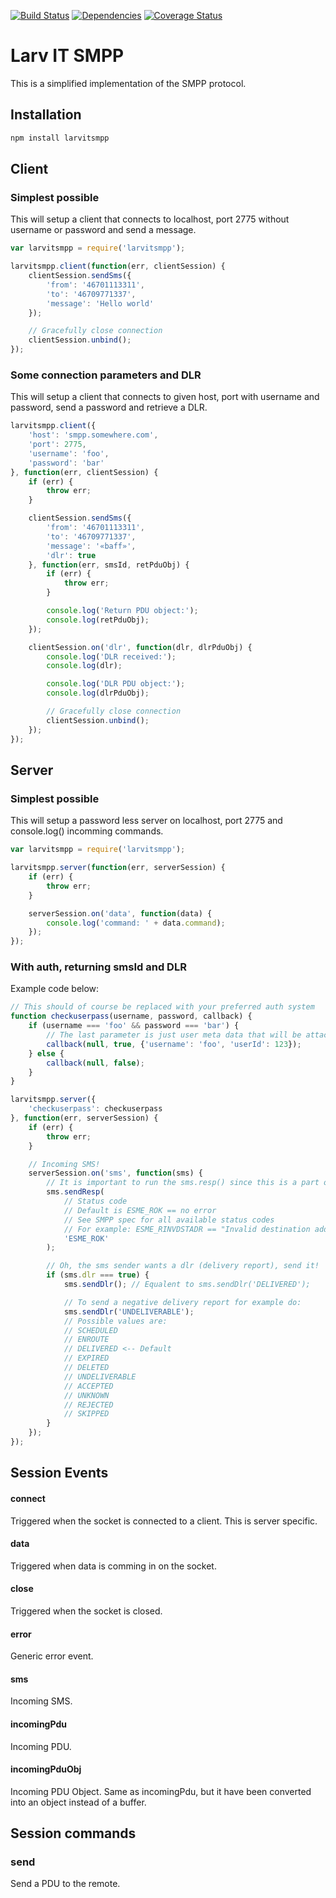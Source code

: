 [![Build Status](https://travis-ci.org/larvit/larvitsmpp.svg)](https://travis-ci.org/larvit/larvitsmpp)
[![Dependencies](https://david-dm.org/larvit/larvitsmpp.svg)](https://david-dm.org/larvit/larvitsmpp.svg)
[![Coverage Status](https://coveralls.io/repos/larvit/larvitsmpp/badge.svg)](https://coveralls.io/github/larvit/larvitsmpp)

# Larv IT SMPP

This is a simplified implementation of the SMPP protocol.

## Installation

```bash
npm install larvitsmpp
```

## Client

### Simplest possible

This will setup a client that connects to localhost, port 2775 without username or password and send a message.

```javascript
var larvitsmpp = require('larvitsmpp');

larvitsmpp.client(function(err, clientSession) {
	clientSession.sendSms({
		'from': '46701113311',
		'to': '46709771337',
		'message': 'Hello world'
	});

	// Gracefully close connection
	clientSession.unbind();
});
```

### Some connection parameters and DLR

This will setup a client that connects to given host, port with username and password, send a password and retrieve a DLR.

```javascript
larvitsmpp.client({
	'host': 'smpp.somewhere.com',
	'port': 2775,
	'username': 'foo',
	'password': 'bar'
}, function(err, clientSession) {
	if (err) {
		throw err;
	}

	clientSession.sendSms({
		'from': '46701113311',
		'to': '46709771337',
		'message': '«baff»',
		'dlr': true
	}, function(err, smsId, retPduObj) {
		if (err) {
			throw err;
		}

		console.log('Return PDU object:');
		console.log(retPduObj);
	});

	clientSession.on('dlr', function(dlr, dlrPduObj) {
		console.log('DLR received:');
		console.log(dlr);

		console.log('DLR PDU object:');
		console.log(dlrPduObj);

		// Gracefully close connection
		clientSession.unbind();
	});
});
```

## Server

### Simplest possible

This will setup a password less server on localhost, port 2775 and console.log() incomming commands.

```javascript
var larvitsmpp = require('larvitsmpp');

larvitsmpp.server(function(err, serverSession) {
	if (err) {
		throw err;
	}

	serverSession.on('data', function(data) {
		console.log('command: ' + data.command);
	});
});
```

### With auth, returning smsId and DLR

Example code below:

```javascript
// This should of course be replaced with your preferred auth system
function checkuserpass(username, password, callback) {
	if (username === 'foo' && password === 'bar') {
		// The last parameter is just user meta data that will be attached to the session as "userData" and is optional
		callback(null, true, {'username': 'foo', 'userId': 123});
	} else {
		callback(null, false);
	}
}

larvitsmpp.server({
	'checkuserpass': checkuserpass
}, function(err, serverSession) {
	if (err) {
		throw err;
	}

	// Incoming SMS!
	serverSession.on('sms', function(sms) {
		// It is important to run the sms.resp() since this is a part of the protocol
		sms.sendResp(
			// Status code
			// Default is ESME_ROK == no error
			// See SMPP spec for all available status codes
			// For example: ESME_RINVDSTADR == "Invalid destination address".
			'ESME_ROK'
		);

		// Oh, the sms sender wants a dlr (delivery report), send it!
		if (sms.dlr === true) {
			sms.sendDlr(); // Equalent to sms.sendDlr('DELIVERED');

			// To send a negative delivery report for example do:
			sms.sendDlr('UNDELIVERABLE');
			// Possible values are:
			// SCHEDULED
			// ENROUTE
			// DELIVERED <-- Default
			// EXPIRED
			// DELETED
			// UNDELIVERABLE
			// ACCEPTED
			// UNKNOWN
			// REJECTED
			// SKIPPED
		}
	});
});
```

## Session Events

#### connect

Triggered when the socket is connected to a client. This is server specific.

#### data

Triggered when data is comming in on the socket.

#### close

Triggered when the socket is closed.

#### error

Generic error event.

#### sms

Incoming SMS.

#### incomingPdu

Incoming PDU.

#### incomingPduObj

Incoming PDU Object. Same as incomingPdu, but it have been converted into an object instead of a buffer.

## Session commands

### send

Send a PDU to the remote.
